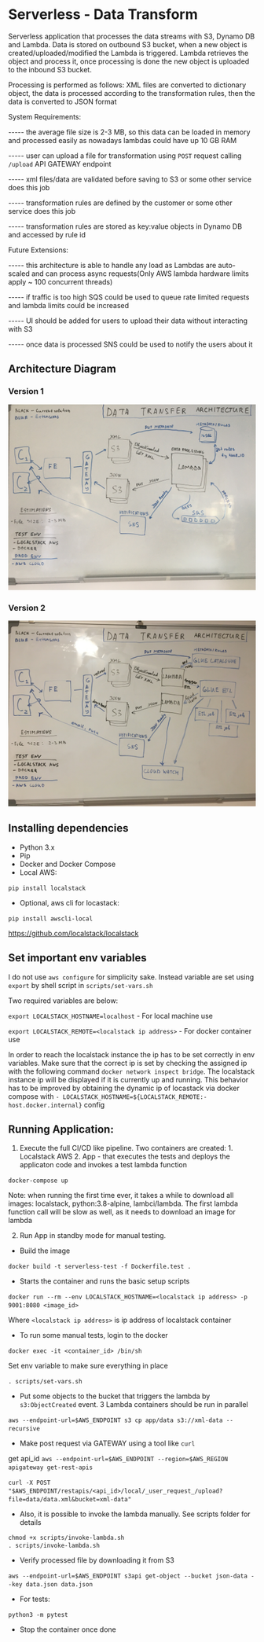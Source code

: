 # Serverless - Data Transform

Serverless application that processes the data streams with S3, Dynamo DB and Lambda.
Data is stored on outbound S3 bucket, when a new object is created/uploaded/modified the Lambda is triggered. Lambda retrieves the object and process it, once processing is done the new object is uploaded to the inbound S3 bucket.

Processing is performed as follows:
XML files are converted to dictionary object, the data is processed according to the transformation rules, then the data is converted to JSON format

System Requirements:

----- the average file size is 2-3 MB, so this data can be loaded in memory and processed easily as nowadays lambdas could have up 10 GB RAM

----- user can upload a file for transformation using `POST` request calling `/upload` API GATEWAY endpoint

----- xml files/data are validated before saving to S3 or some other service does this job

----- transformation rules are defined by the customer or some other service does this job

----- transformation rules are stored as key:value objects in Dynamo DB and accessed by rule id

Future Extensions:

----- this architecture is able to handle any load as Lambdas are auto-scaled and can process async requests(Only AWS lambda hardware limits apply ~ 100 concurrent threads)

----- if traffic is too high SQS could be used to queue rate limited requests and lambda limits could be increased

----- UI should be added for users to upload their data without interacting with S3

----- once data is processed SNS could be used to notify the users about it

## Architecture Diagram
### Version 1
![Architecture](images/DATA-TRANSFER.JPG)
### Version 2
![Architecture V2](images/DATA-TRANSFER-V2.JPG)
## Installing dependencies
- Python 3.x
- Pip
- Docker and Docker Compose
- Local AWS:

`pip install localstack`
- Optional, aws cli for locastack:

`pip install awscli-local`

https://github.com/localstack/localstack

## Set important env variables
I do not use `aws configure` for simplicity sake. Instead variable are set using `export` by shell script in `scripts/set-vars.sh`

Two required variables are below:

`export LOCALSTACK_HOSTNAME=localhost`  - For local machine use

`export LOCALSTACK_REMOTE=<localstack ip address>`   - For docker container use

In order to reach the localstack instance the ip has to be set correctly in env variables.
Make sure that the correct ip is set by checking the assigned ip with the following command `docker network inspect bridge`. The localstack instance ip will be displayed if it is currently up and running. This behavior has to be improved by obtaining the dynamic ip of locastack via docker compose with `- LOCALSTACK_HOSTNAME=${LOCALSTACK_REMOTE:-host.docker.internal}` config

## Running Application:
1. Execute the full CI/CD like pipeline. Two containers are created: 1. Localstack AWS 2. App - that executes the tests and deploys the applicaton code and invokes a test lambda function

`docker-compose up`

Note: when running the first time ever, it takes a while to download all images: localstack, python:3.8-alpine, lambci/lambda. The first lambda function call will be slow as well, as it needs to download an image for lambda

2. Run App in standby mode for manual testing.
- Build the image

`docker build -t serverless-test -f Dockerfile.test .`
- Starts the container and runs the basic setup scripts

`docker run --rm --env LOCALSTACK_HOSTNAME=<localstack ip address> -p 9001:8080 <image_id>`

Where `<localstack ip address>` is ip address of localstack container
- To run some manual tests, login to the docker

`docker exec -it <container_id> /bin/sh`

Set env variable to make sure everything in place

`. scripts/set-vars.sh`

- Put some objects to the bucket that triggers the lambda by `s3:ObjectCreated` event. 3 Lambda containers should be run in parallel

`aws --endpoint-url=$AWS_ENDPOINT s3 cp app/data s3://xml-data --recursive`

- Make post request via GATEWAY using a tool like `curl`

get api_id `aws --endpoint-url=$AWS_ENDPOINT --region=$AWS_REGION apigateway get-rest-apis`

`curl -X POST "$AWS_ENDPOINT/restapis/<api_id>/local/_user_request_/upload?file=data/data.xml&bucket=xml-data"`

- Also, it is possible to invoke the lambda manually. See scripts folder for details
```
chmod +x scripts/invoke-lambda.sh
. scripts/invoke-lambda.sh
```
- Verify processed file by downloading it from S3

`aws --endpoint-url=$AWS_ENDPOINT s3api get-object --bucket json-data --key data.json data.json`

- For tests:

`python3 -m pytest`

- Stop the container once done
